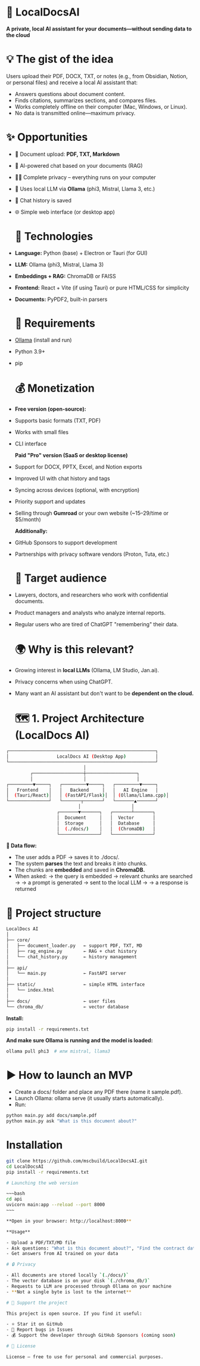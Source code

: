 # 🌟  LocalDocsAI

**A private, local AI assistant for your documents—without sending data to the cloud**

# 💡 The gist of the idea

Users upload their PDF, DOCX, TXT, or notes (e.g., from Obsidian, Notion, or personal files) and receive a local AI assistant that:

- Answers questions about document content.
- Finds citations, summarizes sections, and compares files.
- Works completely offline on their computer (Mac, Windows, or Linux).
- No data is transmitted online—maximum privacy.

 # ✨ Opportunities

 - 📄 Document upload: **PDF, TXT, Markdown**
- 💬 AI-powered chat based on your documents (RAG)
- 🕵️‍♂️ Complete privacy – everything runs on your computer
- 🧠 Uses local LLM via **Ollama** (phi3, Mistral, Llama 3, etc.)
- 📜 Chat history is saved
- 🌐 Simple web interface (or desktop app)
  
  # 🔧 Technologies

- **Language:** Python (base) + Electron or Tauri (for GUI)
- **LLM:** Ollama (phi3, Mistral, Llama 3)
- **Embeddings + RAG:** ChromaDB or FAISS
- **Frontend:** React + Vite (if using Tauri) or pure HTML/CSS for simplicity
- **Documents:** PyPDF2, built-in parsers

  # 🔧 Requirements
  
- [Ollama](https://ollama.com/) (install and run)
- Python 3.9+
- pip
  

  # 💰 Monetization

- **Free version (open-source):**
- Supports basic formats (TXT, PDF)
- Works with small files
- CLI interface

  **Paid "Pro" version (SaaS or desktop license)**

- Support for DOCX, PPTX, Excel, and Notion exports
- Improved UI with chat history and tags
- Syncing across devices (optional, with encryption)
- Priority support and updates
- Selling through **Gumroad** or your own website (~$15–$29/time or $5/month)

  **Additionally:**
  
- GitHub Sponsors to support development
- Partnerships with privacy software vendors (Proton, Tuta, etc.)

  # 🎯 Target audience

- Lawyers, doctors, and researchers who work with confidential documents.
- Product managers and analysts who analyze internal reports.
- Regular users who are tired of ChatGPT "remembering" their data.

  # 🌍 Why is this relevant?

- Growing interest in **local LLMs** (Ollama, LM Studio, Jan.ai).
- Privacy concerns when using ChatGPT.
- Many want an AI assistant but don't want to be **dependent on the cloud.**

  # 🗺️ 1. Project Architecture (LocalDocs AI)

 ~~~bash
 ┌───────────────────────────────────────────────────────┐
│                  LocalDocs AI (Desktop App)           │
└───────────────────────────────────────────────────────┘
                              │
          ┌───────────────────┼───────────────────┐
          │                   │                   │
┌─────────▼─────┐   ┌─────────▼─────┐   ┌─────────▼─────┐
│   Frontend    │   │   Backend     │   │   AI Engine   │
│  (Tauri/React)│   │ (FastAPI/Flask)│  │ (Ollama/Llama.cpp)│
└───────────────┘   └───────┬───────┘   └───────▲───────┘
                            │                   │
                    ┌───────▼───────┐   ┌───────┴───────┐
                    │  Document     │   │  Vector       │
                    │  Storage      │   │  Database     │
                    │  (./docs/)    │   │  (ChromaDB)   │
                    └───────────────┘   └───────────────┘
 ~~~
  
  **🔁 Data flow:**

- The user adds a PDF → saves it to ./docs/.
- The system **parses** the text and breaks it into chunks.
- The chunks are **embedded** and saved in **ChromaDB.**
- When asked:
→ the query is embedded → relevant chunks are searched →
→ a prompt is generated → sent to the local LLM →
→ a response is returned

# 📁 Project structure
~~~bash
LocalDocs AI
│
├── core/
│   ├── document_loader.py   ← support PDF, TXT, MD
│   ├── rag_engine.py        ← RAG + chat history
│   └── chat_history.py      ← history management
│
├── api/
│   └── main.py              ← FastAPI server
│
├── static/                  ← simple HTML interface
│   └── index.html
│
├── docs/                    ← user files
└── chroma_db/               ← vector database
~~~

**Install:**

~~~bash
pip install -r requirements.txt
~~~

**And make sure Ollama is running and the model is loaded:**

~~~bash
ollama pull phi3  # или mistral, llama3
~~~

# ▶️ How to launch an MVP

- Create a docs/ folder and place any PDF there (name it sample.pdf).
- Launch Ollama: ollama serve (it usually starts automatically).
- Run:

~~~bash
python main.py add docs/sample.pdf
python main.py ask "What is this document about?"
~~~

# Installation

```bash
git clone https://github.com/mscbuild/LocalDocsAI.git
cd LocalDocsAI
pip install -r requirements.txt

# Launching the web version

~~~bash
cd api
uvicorn main:app --reload --port 8000
~~~

**Open in your browser: http://localhost:8000**

**Usage**

- Upload a PDF/TXT/MD file
- Ask questions: "What is this document about?", "Find the contract date," etc.
- Get answers from AI trained on your data

# 🔒 Privacy

- All documents are stored locally `(./docs/)`
- The vector database is on your disk `(./chroma_db/)`
- Requests to LLM are processed through Ollama on your machine
- **Not a single byte is lost to the internet**

# 🤝 Support the project

This project is open source. If you find it useful:

- ⭐ Star it on GitHub
- 💬 Report bugs in Issues
- 💰 Support the developer through GitHub Sponsors (coming soon)

# 📜 License

License – free to use for personal and commercial purposes.
